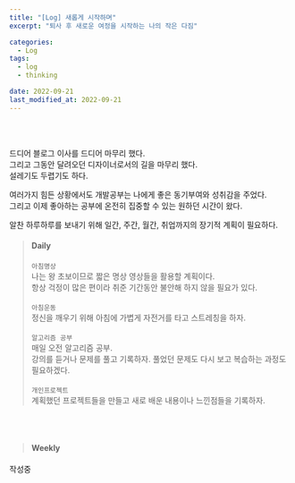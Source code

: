```yaml
---
title: "[Log] 새롭게 시작하며"
excerpt: "퇴사 후 새로운 여정을 시작하는 나의 작은 다짐"

categories:
  - Log
tags:
  - log
  - thinking

date: 2022-09-21
last_modified_at: 2022-09-21
---
```


<br>
<br>

드디어 블로그 이사를 드디어 마무리 했다.<br>
그리고 그동안 달려오던 디자이너로서의 길을 마무리 했다.<br>
설레기도 두렵기도 하다.

여러가지 힘든 상황에서도 개발공부는 나에게 좋은 동기부여와 성취감을 주었다.<br>
그리고 이제 좋아하는 공부에 온전히 집중할 수 있는 원하던 시간이 왔다.

알찬 하루하루를 보내기 위해 일간, 주간, 월간, 취업까지의 장기적 계획이 필요하다.<br>

> #### Daily
>
> `아침명상` <br> 나는 왕 초보이므로 짧은 명상 영상들을 활용할 계획이다. <br>항상 걱정이 많은 편이라 취준 기간동안 불안해 하지 않을 필요가 있다. <br><br> `아침운동` <br> 정신을 깨우기 위해 아침에 가볍게 자전거를 타고 스트레칭을 하자.<br><br> `알고리즘 공부` <br>매일 오전 알고리즘 공부. <br> 강의를 듣거나 문제를 풀고 기록하자. 풀었던 문제도 다시 보고 복습하는 과정도 필요하겠다. <br><br> `개인프로젝트` <br>계획했던 프로젝트들을 만들고 새로 배운 내용이나 느낀점들을 기록하자.

<br>
<br>

> #### Weekly

작성중

